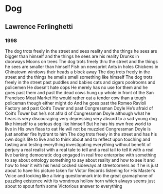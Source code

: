 # Dog
## Lawrence Ferlinghetti
### 1998

The dog trots freely in the street
and sees reality
and the things he sees
are bigger than himself
and the things he sees
are his reality
Drunks in doorways
Moons on trees
The dog trots freely thru the street
and the things he sees
are smaller than himself
Fish on newsprint
Ants in holes
Chickens in Chinatown windows
their heads a block away
The dog trots freely in the street
and the things he smells
smell something like himself
The dog trots freely in the street
past puddles and babies
cats and cigars
poolrooms and policemen
He doesn’t hate cops
He merely has no use for them
and he goes past them
and past the dead cows hung up whole
in front of the San Francisco Meat Market
He would rather eat a tender cow
than a tough policeman
though either might do
And he goes past the Romeo Ravioli Factory
and past Coit’s Tower
and past Congressman Doyle
He’s afraid of Coit’s Tower
but he’s not afraid of Congressman Doyle
although what he hears is very discouraging
very depressing
very absurd
to a sad young dog like himself
to a serious dog like himself
But he has his own free world to live in
His own fleas to eat
He will not be muzzled
Congressman Doyle is just another
fire hydrant
to him
The dog trots freely in the street
and has his own dog’s life to live
and to think about
and to reflect upon
touching and tasting and testing everything
investigating everything
without benefit of perjury
a real realist
with a real tale to tell
and a real tail to tell it with
a real live
              barking
                         democratic dog
engaged in real
                      free enterprise
with something to say
                             about ontology
something to say
                        about reality
                                        and how to see it
                                                               and how to hear it
with his head cocked sideways
                                       at streetcorners
as if he is just about to have
                                       his picture taken
                                                             for Victor Records
                                  listening for
                                                   His Master’s Voice
                      and looking
                                       like a living questionmark
                                                                 into the
                                                              great gramaphone
                                                           of puzzling existence
                 with its wondrous hollow horn
                         which always seems
                     just about to spout forth
                                                      some Victorious answer
                                                              to everything

